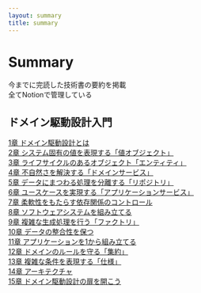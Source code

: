 ```yaml
---
layout: summary
title: summary
---
```



#  Summary
今までに完読した技術書の要約を掲載  
全てNotionで管理している

## ドメイン駆動設計入門
[1章 ドメイン駆動設計とは](https://married-look-b3b.notion.site/1-ef5371512948493ea8dc740fc3986443)  
[2章 システム固有の値を表現する「値オブジェクト」](https://married-look-b3b.notion.site/2-eb2c7e296cb24cd3ba015936b06485bb)  
[3章 ライフサイクルのあるオブジェクト「エンティティ」](https://married-look-b3b.notion.site/3-1b41bb813c9d4dcc8acc4ef498e116e3)  
[4章 不自然さを解決する「ドメインサービス」](https://married-look-b3b.notion.site/4-44ddf395ed97479da3180be82beb3155)  
[5章 データにまつわる処理を分離する「リポジトリ」](https://married-look-b3b.notion.site/5-1b9b04aa545c4d1ea684e2225edcb5e1)  
[6章 ユースケースを実現する「アプリケーションサービス」](https://married-look-b3b.notion.site/6-b35422dc475c4e449f32947895f91993)  
[7章 柔軟性をもたらす依存関係のコントロール](https://married-look-b3b.notion.site/7-7e8961d9098c4a4483b033170abc8925)  
[8章 ソフトウェアシステムを組み立てる](https://married-look-b3b.notion.site/8-b2145f4839a54d1289aca228f1798ded)  
[9章 複雑な生成処理を行う「ファクトリ」](https://married-look-b3b.notion.site/9-e1dece2930034d88ab269b98907e6ade)  
[10章 データの整合性を保つ](https://married-look-b3b.notion.site/10-bdce14c67d5740e5845641466fc7e65c)  
[11章 アプリケーションを1から組み立てる](https://married-look-b3b.notion.site/11-1-42b80602f4164b8d9c9f9b5bd54f47a8)  
[12章 ドメインのルールを守る「集約」](https://married-look-b3b.notion.site/12-99017eec677e492a806254e1f9e8a6d2)  
[13章 複雑な条件を表現する「仕様」](https://married-look-b3b.notion.site/13-9f3617497da14de78aa8684e357d9731)  
[14章 アーキテクチャ](https://married-look-b3b.notion.site/14-c4b488a910124c4baa9e46fb66f4aae9)  
[15章 ドメイン駆動設計の扉を開こう](https://married-look-b3b.notion.site/15-d8ab3f8fe4424412a668bca77df85ef0)  

